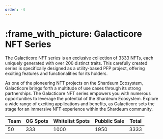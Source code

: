 ```yaml
---
order: -4
---
```

# :frame_with_picture: Galacticore NFT Series

The Galacticore NFT series is an exclusive collection of 3333 NFTs, each uniquely generated with over 200 distinct traits. This carefully created series is specifically designed as a utility-based PFP project, offering exciting features and functionalities for its holders. 

As one of the pioneering NFT projects on the Shardeum Ecosystem, Galacticore brings forth a multitude of use cases through its strong partnerships. The Galacticore NFT series empowers you with numerous opportunities to leverage the potential of the Shardeum Ecosystem. Explore a wide range of exciting applications and benefits, as Galacticore sets the stage for an immersive NFT experience within the Shardeum community.

| Team | OG Spots | Whitelist Spots |Pubblic Sale|Total|
| -------- | -------- | -------- | -------- | -------- | 
| 50   | 333   | 1000   | 1950   | 3333  |